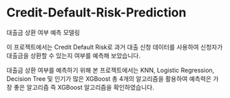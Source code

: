 # Credit-Default-Risk-Prediction
대출금 상환 여부 예측 모델링

이 프로젝트에서는 Credit Default Risk로 과거 대출 신청 데이터를 사용하여 신청자가 대출금을 상환할 수 있는지 여부를 예측해 보았습니다.

대출금 상환 여부를 예측하기 위해 본 프로젝트에서는 KNN, Logistic Regression, Decision Tree 및 인기가 많은 XGBoost 총 4개의 알고리즘을 활용하여 예측력은 가장 좋은 알고리즘 즉 XGBoost 알고리즘을 확인하였습니다.
